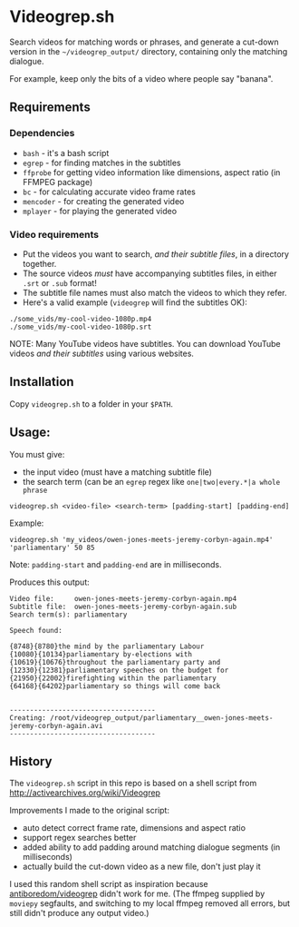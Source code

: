 # Videogrep.sh

Search videos for matching words or phrases, and generate a cut-down version
in the `~/videogrep_output/` directory, containing only the matching dialogue.

For example, keep only the bits of a video where people say "banana".

## Requirements

### Dependencies

- `bash` - it's a bash script
- `egrep` - for finding matches in the subtitles
- `ffprobe` for getting video information like dimensions, aspect ratio (in FFMPEG package)
- `bc` - for calculating accurate video frame rates
- `mencoder` - for creating the generated video
- `mplayer` - for playing the generated video

### Video requirements

- Put the videos you want to search, _and their subtitle files_, in a directory together.
- The source videos _must_ have accompanying subtitles files, in either `.srt` or `.sub` format!
- The subtitle file names must also match the videos to which they refer.
- Here's a valid example (`videogrep` will find the subtitles OK):

```
./some_vids/my-cool-video-1080p.mp4
./some_vids/my-cool-video-1080p.srt
```

NOTE: Many YouTube videos have subtitles. You can download YouTube videos _and their subtitles_ using various websites.

## Installation

Copy `videogrep.sh` to a folder in your `$PATH`.

## Usage:

You must give:

- the input video (must have a matching subtitle file)
- the search term (can be an `egrep` regex like `one|two|every.*|a whole phrase`

```shell
videogrep.sh <video-file> <search-term> [padding-start] [padding-end]
```

Example:

```shell
videogrep.sh 'my_videos/owen-jones-meets-jeremy-corbyn-again.mp4' 'parliamentary' 50 85
```

Note: `padding-start` and `padding-end` are in milliseconds.

Produces this output:

```console
Video file:     owen-jones-meets-jeremy-corbyn-again.mp4
Subtitle file:  owen-jones-meets-jeremy-corbyn-again.sub
Search term(s): parliamentary

Speech found:

{8748}{8780}the mind by the parliamentary Labour
{10080}{10134}parliamentary by-elections with
{10619}{10676}throughout the parliamentary party and
{12330}{12381}parliamentary speeches on the budget for
{21950}{22002}firefighting within the parliamentary
{64168}{64202}parliamentary so things will come back


------------------------------------
Creating: /root/videogrep_output/parliamentary__owen-jones-meets-jeremy-corbyn-again.avi
------------------------------------
```

## History

The `videogrep.sh` script in this repo is based on a shell script from http://activearchives.org/wiki/Videogrep

Improvements I made to the original script:

- auto detect correct frame rate, dimensions and aspect ratio
- support regex searches better
- added ability to add padding around matching dialogue segments (in milliseconds)
- actually build the cut-down video as a new file, don't just play it

I used this random shell script as inspiration because [antiboredom/videogrep](https://github.com/antiboredom/videogrep) didn't work for me.
(The ffmpeg supplied by `moviepy` segfaults, and switching to my local ffmpeg removed all errors, but still didn't produce any output video.)
